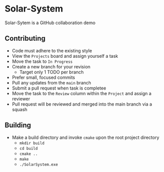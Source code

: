 # Solar-System

Solar-Sytem is a GitHub collaboration demo

## Contributing

- Code must adhere to the existing style
- View the `Projects` board and assign yourself a task
- Move the task to `In Progress`
- Create a new branch for your revision
  - Target only 1 TODO per branch
- Prefer small, focused commits
- Pull any updates from the `main` branch
- Submit a pull request when task is completee
- Move the task to the `Review` column within the `Project` and assign a reviewer
- Pull request will be reviewed and merged into the main branch via a squash

## Building

- Make a build directory and invoke `cmake` upon the root project directory
  - `mkdir build`
  - `cd build`
  - `cmake ..`
  - `make`
  - `./SolarSystem.exe`
